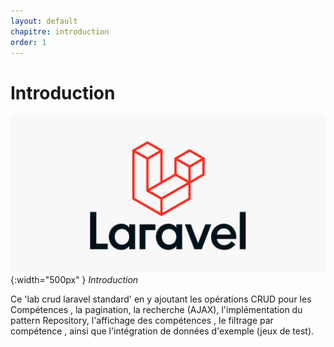 ```yaml
---
layout: default
chapitre: introduction
order: 1
---
```


<!-- new slide -->

# Introduction

![Introduction](./images/introduction.png){:width="500px" }
*Introduction*
<!-- note -->

Ce 'lab crud laravel standard' en y ajoutant les opérations CRUD pour les Compétences , la pagination, la recherche (AJAX), l'implémentation du pattern Repository, l'affichage des compétences , le filtrage par compétence , ainsi que l'intégration de données d'exemple (jeux de test).

